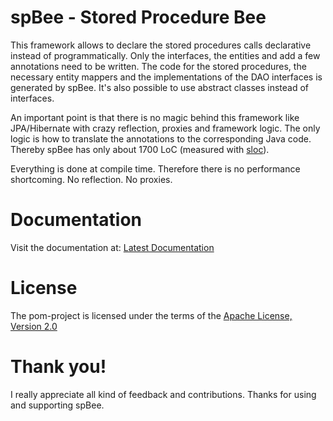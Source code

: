 # spBee - Stored Procedure Bee

This framework allows to declare the stored procedures calls declarative instead of programmatically. Only the
interfaces, the entities and add a few annotations need to be written. The code for the stored procedures, the
necessary entity mappers and the implementations of the DAO interfaces is generated by spBee.
It's also possible to use abstract classes instead of interfaces.

An important point is that there is no magic behind this framework like JPA/Hibernate with crazy reflection,
proxies and framework logic. The only logic is how to translate the annotations to the corresponding Java code.
Thereby spBee has only about 1700 LoC (measured with [sloc](https://www.npmjs.com/package/sloc)).

Everything is done at compile time. Therefore there is no performance shortcoming. No reflection. No proxies.


# Documentation

Visit the documentation at: [Latest Documentation](https://rseiler.github.io/spbee/index.html)


# License

The pom-project is licensed under the terms of the
[Apache License, Version 2.0](https://www.apache.org/licenses/LICENSE-2.0.html)


# Thank you!

I really appreciate all kind of feedback and contributions. Thanks for using and supporting spBee.
